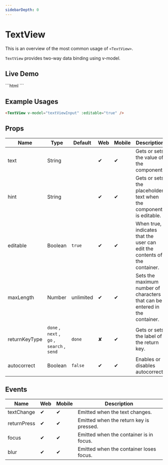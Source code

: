 ```yaml
---
sidebarDepth: 0
---
```


# TextView

This is an overview of the most common usage of  `<TextView>`.

`TextView` provides two-way data binding using v-model.

## Live Demo

<DocExampleBox codeBox="https://codesandbox.io/s/w61lryop88?module=%2Fsrc%2FApp.vue">
```html
<TextView text="Multi\nLine\nText" />
```
<TextViewDoc />
</DocExampleBox>

## Example Usages

```html
<TextView v-model="textViewInput" :editable="true" />
```

## Props

| Name          | Type                                       | Default   | Web | Mobile | Description                                                                 |
| ------------- | ------------------------------------------ | --------- | --- | ------ | --------------------------------------------------------------------------- |
| text          | String                                     |           | ✔   | ✔      | Gets or sets the value of the component.                                    |
| hint          | String                                     |           | ✔   | ✔      | Gets or sets the placeholder text when the component is editable.           |
| editable      | Boolean                                    | `true`    | ✔   | ✔      | When true, indicates that the user can edit the contents of the container.  |
| maxLength     | Number                                     | unlimited | ✔   | ✔      | Sets the maximum number of characters that can be entered in the container. |
| returnKeyType | `done` , `next` , `go` , `search` , `send` | `done`    | ✘   | ✔      | Gets or sets the label of the return key.                                   |
| autocorrect   | Boolean                                    | `false`   | ✔   | ✔      | Enables or disables autocorrect.                                            |

## Events

| Name        | Web | Mobile | Description                             |
| ----------- | --- | ------ | --------------------------------------- |
| textChange  | ✔   | ✔      | Emitted when the text changes.          |
| returnPress | ✔   | ✔      | Emitted when the return key is pressed. |
| focus       | ✔   | ✔      | Emitted when the container is in focus. |
| blur        | ✔   | ✔      | Emitted when the container loses focus. |
